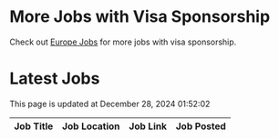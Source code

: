 # More Jobs with Visa Sponsorship

Check out [Europe Jobs](https://github.com/sureshparimi/europejobs#latest-jobs) for more jobs with visa sponsorship.

# Latest Jobs

This page is updated at December 28, 2024 01:52:02

| Job Title | Job Location | Job Link | Job Posted |
| --- | --- | --- | --- |

